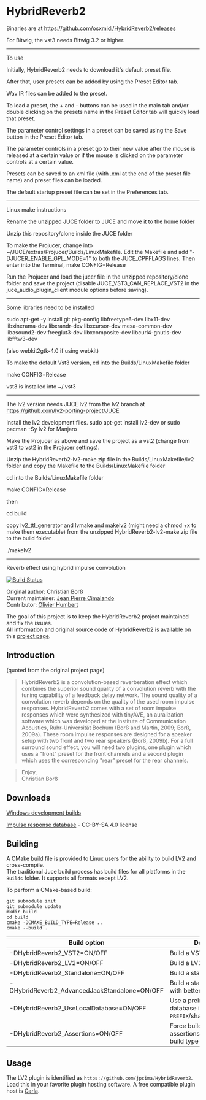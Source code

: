 # HybridReverb2

Binaries are at https://github.com/osxmidi/HybridReverb2/releases

For Bitwig, the vst3 needs Bitwig 3.2 or higher.

-------

To use

Initially, HybridReverb2 needs to download it's default preset file.

After that, user presets can be added by using the Preset Editor tab.

Wav IR files can be added to the preset.

To load a preset, the + and - buttons can be used in the main tab and/or double clicking on the presets name in the Preset Editor tab will quickly load that preset.

The parameter control settings in a preset can be saved using the Save button in the Preset Editor tab.

The parameter controls in a preset go to their new value after the mouse is released at a certain value or if the mouse is clicked on the parameter controls at a certain value.

Presets can be saved to an xml file (with .xml at the end of the preset file name) and preset files can be loaded.

The default startup preset file can be set in the Preferences tab.

-------

Linux make instructions

Rename the unzipped JUCE folder to JUCE and move it to the home folder

Unzip this repository/clone inside the JUCE folder

To make the Projucer, change into ~/JUCE/extras/Projucer/Builds/LinuxMakefile.
Edit the Makefile and add "-DJUCER_ENABLE_GPL_MODE=1" to both the JUCE_CPPFLAGS lines.
Then enter into the Terminal, 
make CONFIG=Release

Run the Projucer and load the jucer file in the unzipped repository/clone folder and save the project (disable JUCE_VST3_CAN_REPLACE_VST2 in the juce_audio_plugin_client module options before saving).

---------
 
Some libraries need to be installed

sudo apt-get -y install git pkg-config libfreetype6-dev libx11-dev libxinerama-dev libxrandr-dev libxcursor-dev mesa-common-dev libasound2-dev freeglut3-dev libxcomposite-dev libcurl4-gnutls-dev libfftw3-dev

(also webkit2gtk-4.0 if using webkit)

To make the default Vst3 version, cd into the Builds/LinuxMakefile folder

make CONFIG=Release

vst3 is installed into ~/.vst3

------------

The lv2 version needs JUCE lv2 from the lv2 branch at https://github.com/lv2-porting-project/JUCE

Install the lv2 development files.
sudo apt-get install lv2-dev or sudo pacman -Sy lv2 for Manjaro

Make the Projucer as above and save the project as a vst2 (change from vst3 to vst2 in the Projucer settings).

Unzip the HybridReverb2-lv2-make.zip file in the Builds/LinuxMakefile/lv2 folder and copy the Makefile to the Builds/LinuxMakefile folder

cd into the Builds/LinuxMakefile folder

make CONFIG=Release

then

cd build

copy lv2_ttl_generator and lvmake and makelv2 (might need a chmod +x to make them executable) from the unzipped HybridReverb2-lv2-make.zip file to the build folder

./makelv2

--------

Reverb effect using hybrid impulse convolution

[![Build Status](https://semaphoreci.com/api/v1/jpcima/hybridreverb2/branches/master/badge.svg)](https://semaphoreci.com/jpcima/hybridreverb2)

Original author: Christian Borß  
Current maintainer: [Jean Pierre Cimalando](https://github.com/jpcima)  
Contributor: [Olivier Humbert](https://github.com/trebmuh)

The goal of this project is to keep the HybridReverb2 project maintained and fix the issues.  
All information and original source code of HybridReverb2 is available on this [project page](http://www2.ika.ruhr-uni-bochum.de/HybridReverb2/).

## Introduction

(quoted from the original project page)

> HybridReverb2 is a convolution-based reverberation effect which combines the superior sound quality of a convolution reverb with the tuning capability of a feedback delay network. The sound quality of a convolution reverb depends on the quality of the used room impulse responses. HybridReverb2 comes with a set of room impulse responses which were synthesized with tinyAVE, an auralization software which was developed at the Institute of Communication Acoustics, Ruhr-Universität Bochum (Borß and Martin, 2009; Borß, 2009a). These room impulse responses are designed for a speaker setup with two front and two rear speakers (Borß, 2009b). For a full surround sound effect, you will need two plugins, one plugin which uses a "front" preset for the front channels and a second plugin which uses the corresponding "rear" preset for the rear channels.

> Enjoy,  
Christian Borß

## Downloads

[Windows development builds](http://jpcima.sdf1.org/software/development/HybridReverb2/)

[Impulse response database](https://github.com/jpcima/HybridReverb2-impulse-response-database/archive/v1.0.0.zip) - CC-BY-SA 4.0 license

## Building

A CMake build file is provided to Linux users for the ability to build LV2 and cross-compile.  
The traditional Juce build process has build files for all platforms in the `Builds` folder. It supports all formats except LV2.

To perform a CMake-based build:

```
git submodule init
git submodule update
mkdir build
cd build
cmake -DCMAKE_BUILD_TYPE=Release ..
cmake --build .
```

| Build option                                  | Description                                                     |
| --------------------------------------------- | --------------------------------------------------------------- |
| -DHybridReverb2_VST2=ON/OFF                   | Build a VST2 plugin                                             |
| -DHybridReverb2_LV2=ON/OFF                    | Build a LV2 plugin                                              |
| -DHybridReverb2_Standalone=ON/OFF             | Build a standalone program                                      |
| -DHybridReverb2_AdvancedJackStandalone=ON/OFF | Build a standalone for Jack with better features                |
| -DHybridReverb2_UseLocalDatabase=ON/OFF       | Use a preinstalled RIR database in `PREFIX`/share/HybridReverb2 |
| -DHybridReverb2_Assertions=ON/OFF             | Force building with assertions regardless of build type         |

## Usage

The LV2 plugin is identified as `https://github.com/jpcima/HybridReverb2`.  
Load this in your favorite plugin hosting software. A free compatible plugin host is [Carla](https://github.com/falkTX/Carla).
